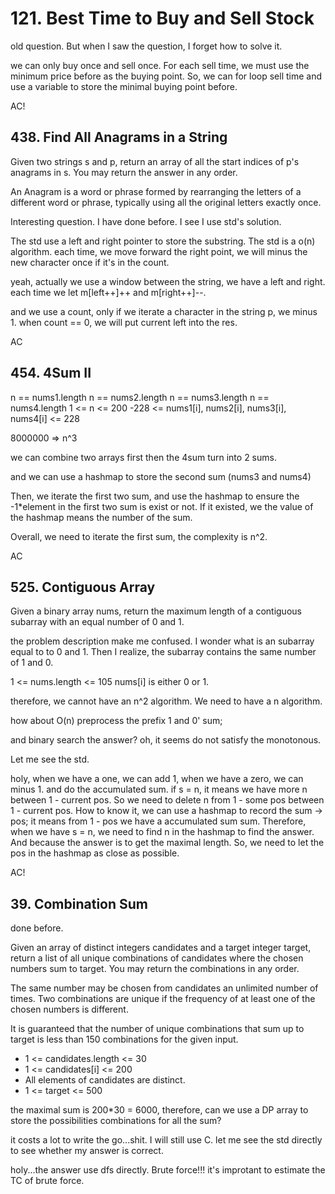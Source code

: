# 121. Best Time to Buy and Sell Stock

old question. But when I saw the question, I forget how to solve it.

we can only buy once and sell once. For each sell time, we must use the minimum price before as the buying point. So, we can for loop sell time and use a variable to store the minimal buying point before.

AC!

## 438. Find All Anagrams in a String

Given two strings s and p, return an array of all the start indices of p's anagrams in s. You may return the answer in any order.

An Anagram is a word or phrase formed by rearranging the letters of a different word or phrase, typically using all the original letters exactly once.

Interesting question. I have done before. I see I use std's solution. 

The std use a left and right pointer to store the substring. The std is a o(n) algorithm. each time, we move forward the right point, we will minus the new character once if it's in the count. 

yeah, actually we use a window between the string, we have a left and right. each time we let m[left++]++ and m[right++]--.

and we use a count, only if we iterate a character in the string p, we minus 1. when count == 0, we will put current left into the res.

AC

## 454. 4Sum II

n == nums1.length
n == nums2.length
n == nums3.length
n == nums4.length
1 <= n <= 200
-228 <= nums1[i], nums2[i], nums3[i], nums4[i] <= 228

8000000 => n^3

we can combine two arrays first then the 4sum turn into 2 sums.

and we can use a hashmap to store the second sum (nums3 and nums4)

Then, we iterate the first two sum, and use the hashmap to ensure the -1*element in the first two sum is exist or not. If it existed, we the value of the hashmap means the number of the sum. 

Overall, we need to iterate the first sum, the complexity is n^2.

AC

## 525. Contiguous Array

Given a binary array nums, return the maximum length of a contiguous subarray with an equal number of 0 and 1.

the problem description make me confused. I wonder what is an subarray equal to to 0 and 1. Then I realize, the subarray contains the same number of 1 and 0.

1 <= nums.length <= 105
nums[i] is either 0 or 1.

therefore, we cannot have an n^2 algorithm. We need to have a n algorithm.

how about O(n) preprocess the prefix 1 and 0' sum;

and binary search the answer? oh, it seems do not satisfy the monotonous.

Let me see the std.

holy, when we have a one, we can add 1, when we have a zero, we can minus 1. and do the accumulated sum. if s = n, it means we have more n between 1 - current pos. So we need to delete n from 1 - some pos between 1 - current pos. How to know it, we can use a hashmap to record the sum -> pos; it means from 1 - pos we have a accumulated sum sum. Therefore, when we have s = n, we need to find n in the hashmap to find the answer. And because the answer is to get the maximal length. So, we need to let the pos in the hashmap as close as possible.

AC!

## 39. Combination Sum

done before.

Given an array of distinct integers candidates and a target integer target, return a list of all unique combinations of candidates where the chosen numbers sum to target. You may return the combinations in any order.

The same number may be chosen from candidates an unlimited number of times. Two combinations are unique if the frequency of at least one of the chosen numbers is different.

It is guaranteed that the number of unique combinations that sum up to target is less than 150 combinations for the given input.

* 1 <= candidates.length <= 30
* 1 <= candidates[i] <= 200
* All elements of candidates are distinct.
* 1 <= target <= 500

the maximal sum is 200*30 = 6000, therefore, can we use a DP array to store the possibilities combinations for all the sum?

it costs a lot to write the go...shit. I will still use C. let me see the std directly to see whether my answer is correct.

holy...the answer use dfs directly. Brute force!!! it's improtant to estimate the TC of brute force. 

